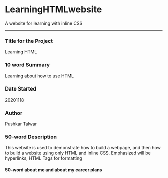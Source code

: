 # LearningHTMLwebsite
A website for learning with inline CSS

-----

### Title for the Project
Learning HTML

### 10 word Summary

Learning about how to use HTML

### Date Started
20201118

### Author
Pushkar Talwar

### 50-word Description
This website is used to demonstrate how to build a webpage, and then how to build a website using only HTML and inline CSS. Emphasized will be hyperlinks, HTML Tags for formatting

#### 50-word about me and about my career plans
